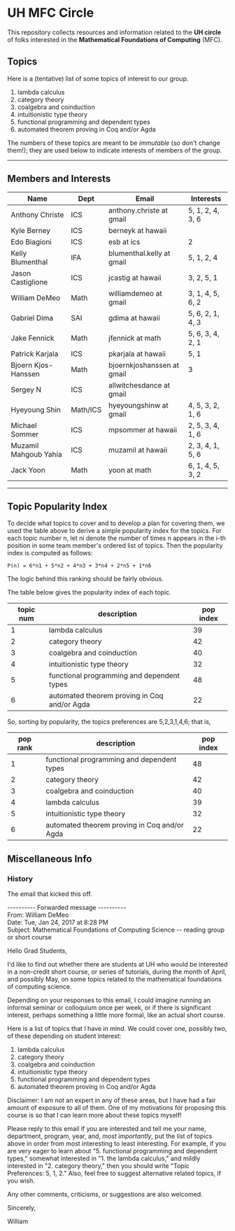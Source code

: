 # UH MFC Circle

This repository collects resources and information related to the 
**UH circle** of folks interested in the **Mathematical Foundations of Computing** (MFC).

## Topics

Here is a (tentative) list of some topics of interest to our group. 

1. lambda calculus
2. category theory
3. coalgebra and coinduction
4. intuitionistic type theory
5. functional programming and dependent types
6. automated theorem proving in Coq and/or Agda

The numbers of these topics are meant to be *immutable* (so don't change
them!); they are used below to indicate interests of members of the group.

----------------------------------------------------------------------------

## Members and Interests


|Name | Dept | Email | Interests|
|----- |----------| ------| -----|
|Anthony Christe | ICS | anthony.christe at gmail |5, 1, 2, 4, 3, 6|
|Kyle Berney | ICS | berneyk at hawaii | |
|Edo Biagioni | ICS | esb at ics | 2 |
|Kelly Blumenthal | IFA | blumenthal.kelly at gmail | 5, 1, 2, 4| 
|Jason Castiglione|ICS|jcastig at hawaii | 3, 2, 5, 1|
|William DeMeo | Math | williamdemeo at gmail | 3, 1, 4, 5, 6, 2|
|Gabriel Dima | SAI | gdima at hawaii | 5, 6, 2, 1, 4, 3 |
|Jake Fennick| Math| jfennick at math | 5, 6, 3, 4, 2, 1|
|Patrick Karjala | ICS | pkarjala at hawaii | 5, 1 |
|Bjoern Kjos-Hanssen | Math | bjoernkjoshanssen at gmail | 3 |
|Sergey N| ICS | allwitchesdance at gmail| |
|Hyeyoung Shin | Math/ICS | hyeyoungshinw at gmail | 4, 5, 3, 2, 1, 6|
|Michael Sommer | ICS | mpsommer at hawaii | 2, 5, 3, 4, 1, 6 |
|Muzamil Mahgoub Yahia | ICS | muzamil at hawaii | 2, 3, 4, 1, 5, 6|
|Jack Yoon | Math | yoon at math | 6, 1, 4, 5, 3, 2 |


---------------------------------------------------------------------------

## Topic Popularity Index

To decide what topics to cover and to develop a plan for covering them, we used
the table above to derive a simple popularity index for the topics.  For each
topic number n, let ni denote the number of times n appears in the i-th position
in some team member's ordered list of topics.  Then the popularity index is
computed as follows:

    P(n) = 6*n1 + 5*n2 + 4*n3 + 3*n4 + 2*n5 + 1*n6
	
The logic behind this ranking should be fairly obvious.  

The table below gives the popularity index of each topic.

| topic num | description | pop index|
| --------- | ----------- | --------- |
| 1 | lambda calculus | 39|
| 2 | category theory | 42 |
| 3 | coalgebra and coinduction | 40 |
| 4 | intuitionistic type theory | 32 | 
| 5 | functional programming and dependent types | 48 |
| 6 | automated theorem proving in Coq and/or Agda | 22 |

So, sorting by popularity, the topics preferences are 
5,2,3,1,4,6; that is,

| pop rank | description | pop index |
| --------- | ----------- | --------- |
| 1 | functional programming and dependent types | 48 |
| 2 | category theory | 42 |
| 3 | coalgebra and coinduction | 40 |
| 4 | lambda calculus | 39|
| 5 | intuitionistic type theory | 32 | 
| 6 | automated theorem proving in Coq and/or Agda | 22 |




## Miscellaneous Info

### History

The email that kicked this off.

---------- Forwarded message ----------  
From: William DeMeo  
Date: Tue, Jan 24, 2017 at 8:28 PM  
Subject: Mathematical Foundations of Computing Science -- reading group or short course

Hello Grad Students,

I'd like to find out whether there are students at UH who would be
interested in a non-credit short course, or series of tutorials,
during the month of April, and possibly May, on some topics related
to the mathematical foundations of computing science.

Depending on your responses to this email, I could imagine running an
informal seminar or colloquium once per week, or if there is
significant interest, perhaps something a little more formal, like an
actual short course.

Here is a list of topics that I have in mind.  We could cover one,
possibly two, of these depending on student interest:

1. lambda calculus
2. category theory
3. coalgebra and coinduction
4. intuitionistic type theory
5. functional programming and dependent types
6. automated theorem proving in Coq and/or Agda

Disclaimer: I am not an expert in any of these areas, but I have had a
fair amount of exposure to all of them.  One of my motivations for
proposing this course is so that I can learn more about these topics
myself!

Please reply to this email if you are interested and tell me your
name, department, program, year, and, *most importantly*, put the list
of topics above in order from most interesting to least interesting.
For example, if you are very eager to learn about "5. functional
programming and dependent types," somewhat interested in "1. the
lambda calculus," and mildly interested in "2. category theory," then
you should write "Topic Preferences: 5, 1, 2."  Also, feel free to
suggest alternative related topics, if you wish.

Any other comments, criticisms, or suggestions are also welcomed.

Sincerely,

William
